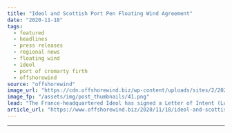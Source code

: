 ```yaml
---
title: "Ideol and Scottish Port Pen Floating Wind Agreement"
date: "2020-11-18"
tags: 
  - featured
  - headlines
  - press releases
  - regional news
  - floating wind
  - ideol
  - port of cromarty firth
  - offshorewind
source: "offshorewind"
image_url: "https://cdn.offshorewind.biz/wp-content/uploads/sites/2/2020/11/18112007/Ideol-and-Scottish-Port-Pen-Floating-Wind-Agreement.png"
image_fp: "/assets/img/post_thumbnails/41.png"
lead: "The France-headquartered Ideol has signed a Letter of Intent (LoI) with the Port of"
article_url: "https://www.offshorewind.biz/2020/11/18/ideol-and-scottish-port-pen-floating-wind-agreement/"
---
```


---
